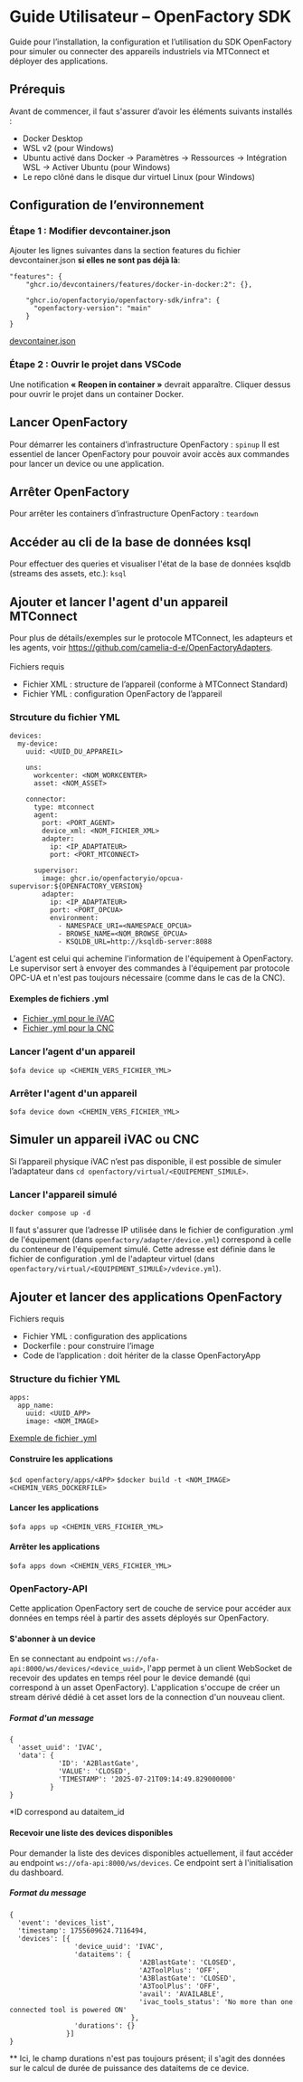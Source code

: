 # Guide Utilisateur – OpenFactory SDK
Guide pour l’installation, la configuration et l’utilisation du SDK OpenFactory pour simuler ou connecter des appareils industriels via MTConnect et déployer des applications.

## Prérequis
Avant de commencer, il faut s'assurer d’avoir les éléments suivants installés :
- Docker Desktop
- WSL v2 (pour Windows)
- Ubuntu activé dans Docker
→ Paramètres → Ressources → Intégration WSL → Activer Ubuntu (pour Windows)
- Le repo clôné dans le disque dur virtuel Linux (pour Windows)

## Configuration de l’environnement
### Étape 1 : Modifier devcontainer.json
Ajouter les lignes suivantes dans la section features du fichier devcontainer.json **si elles ne sont pas déjà là**:
```
"features": {
    "ghcr.io/devcontainers/features/docker-in-docker:2": {},

    "ghcr.io/openfactoryio/openfactory-sdk/infra": {
      "openfactory-version": "main"
    }
}
```
[devcontainer.json](.devcontainer/devcontainer.json)

### Étape 2 : Ouvrir le projet dans VSCode
Une notification **« Reopen in container »** devrait apparaître. Cliquer dessus pour ouvrir le projet dans un container Docker.

## Lancer OpenFactory
Pour démarrer les containers d’infrastructure OpenFactory :
`spinup`
Il est essentiel de lancer OpenFactory pour pouvoir avoir accès aux commandes pour lancer un device ou une application.

## Arrêter OpenFactory
Pour arrêter les containers d’infrastructure OpenFactory :
`teardown`

## Accéder au cli de la base de données ksql
Pour effectuer des queries et visualiser l'état de la base de données ksqldb (streams des assets, etc.):
`ksql`

## Ajouter et lancer l'agent d'un appareil MTConnect
Pour plus de détails/exemples sur le protocole MTConnect, les adapteurs et les agents, voir https://github.com/camelia-d-e/OpenFactoryAdapters. <br><br>
Fichiers requis
- Fichier XML : structure de l’appareil (conforme à MTConnect Standard)
- Fichier YML : configuration OpenFactory de l’appareil

### Strcuture du fichier YML
```
devices:
  my-device:
    uuid: <UUID_DU_APPAREIL>

    uns:
      workcenter: <NOM_WORKCENTER>
      asset: <NOM_ASSET>

    connector:
      type: mtconnect
      agent:
        port: <PORT_AGENT>
        device_xml: <NOM_FICHIER_XML>
        adapter:
          ip: <IP_ADAPTATEUR>
          port: <PORT_MTCONNECT>

      supervisor:
        image: ghcr.io/openfactoryio/opcua-supervisor:${OPENFACTORY_VERSION}
        adapter:
          ip: <IP_ADAPTATEUR>
          port: <PORT_OPCUA>
          environment:
            - NAMESPACE_URI=<NAMESPACE_OPCUA>
            - BROWSE_NAME=<NOM_BROWSE_OPCUA>
            - KSQLDB_URL=http://ksqldb-server:8088
```
L'agent est celui qui achemine l'information de l'équipement à OpenFactory. Le supervisor sert à envoyer des commandes à l'équipement par protocole OPC-UA et n'est pas toujours nécessaire (comme dans le cas de la CNC).

#### Exemples de fichiers .yml
- [Fichier .yml pour le iVAC](/openfactory/devices/ivac.yml)
- [Fichier .yml pour la CNC](/openfactory/devices/cnc.yml)


### Lancer l’agent d'un appareil
`$ofa device up <CHEMIN_VERS_FICHIER_YML>`

### Arrêter l'agent d'un appareil
`$ofa device down <CHEMIN_VERS_FICHIER_YML>`

## Simuler un appareil iVAC ou CNC
Si l’appareil physique iVAC n’est pas disponible, il est possible de simuler l’adaptateur dans
`cd openfactory/virtual/<EQUIPEMENT_SIMULÉ>`.
### Lancer l'appareil simulé
`docker compose up -d`

Il faut s'assurer que l’adresse IP utilisée dans le fichier de configuration .yml de l'équipement (dans `openfactory/adapter/device.yml`) correspond à celle du conteneur de l'équipement simulé. Cette adresse est définie dans le fichier de configuration .yml de l'adapteur virtuel (dans `openfactory/virtual/<EQUIPEMENT_SIMULÉ>/vdevice.yml`).

## Ajouter et lancer des applications OpenFactory
Fichiers requis
- Fichier YML : configuration des applications
- Dockerfile : pour construire l’image
- Code de l’application : doit hériter de la classe OpenFactoryApp

### Structure du fichier YML
```
apps:
  app_name:
    uuid: <UUID_APP>
    image: <NOM_IMAGE>
```
[Exemple de fichier .yml](/openfactory/apps/apps.yml)

#### Construire les applications
`$cd openfactory/apps/<APP>`
`$docker build -t <NOM_IMAGE> <CHEMIN_VERS_DOCKERFILE>`

#### Lancer les applications
`$ofa apps up <CHEMIN_VERS_FICHIER_YML>`

#### Arrêter les applications
`$ofa apps down <CHEMIN_VERS_FICHIER_YML>`

### OpenFactory-API
Cette application OpenFactory sert de couche de service pour accéder aux données en temps réel à partir des assets déployés sur OpenFactory. 

#### S'abonner à un device
En se connectant au endpoint `ws://ofa-api:8000/ws/devices/<device_uuid>`, l'app permet à un client WebSocket de recevoir des updates en temps réel pour le device demandé (qui correspond à un asset OpenFactory). L'application s'occupe de créer un stream dérivé dédié à cet asset lors de la connection d'un nouveau client.
##### Format d'un message
```
{
  'asset_uuid': 'IVAC',
  'data': {
            'ID': 'A2BlastGate',
            'VALUE': 'CLOSED',
            'TIMESTAMP': '2025-07-21T09:14:49.829000000'
          }
}
```
*ID correspond au dataitem_id

#### Recevoir une liste des devices disponibles 
Pour demander la liste des devices disponibles actuellement, il faut accéder au endpoint `ws://ofa-api:8000/ws/devices`. Ce endpoint sert à l'initialisation du dashboard.
##### Format du message 
```
{
  'event': 'devices_list',
  'timestamp': 1755609624.7116494,
  'devices': [{
                'device_uuid': 'IVAC',
                'dataitems': {
                                'A2BlastGate': 'CLOSED',
                                'A2ToolPlus': 'OFF',
                                'A3BlastGate': 'CLOSED',
                                'A3ToolPlus': 'OFF',
                                'avail': 'AVAILABLE',
                                'ivac_tools_status': 'No more than one connected tool is powered ON'
                              },
                'durations': {}
              }]
}
```
** Ici, le champ durations n'est pas toujours présent; il s'agit des données sur le calcul de durée de puissance des dataitems de ce device. 






